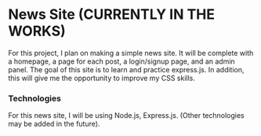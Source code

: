 # News Site (CURRENTLY IN THE WORKS)
For this project, I plan on making a simple news site. It will be complete with a homepage, a page for each post, a login/signup page, and an admin panel. The goal of this site is to learn and practice express.js. In addition, this will give me the opportunity to improve my CSS skills. 

### Technologies
For this news site, I will be using Node.js, Express.js. (Other technologies may be added in the future).
